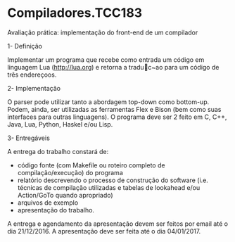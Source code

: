 # Compiladores.TCC183

Avaliação prática: implementação do front-end de um compilador

1- Definição

Implementar um programa que recebe como entrada um código em linguagem Lua (http://lua.org) e  retorna  a  traduc~ao  para  um  código  de  três  endereçoos.

2- Implementação

O parser pode utilizar tanto a abordagem top-down como bottom-up.  Podem, ainda, ser utilizadas as ferramentas Flex e Bison (bem como suas interfaces para outras linguagens).  O programa deve ser 2 feito em C, C++, Java, Lua, Python, Haskel e/ou Lisp.

3- Entregáveis

A entrega do trabalho constará de:

- código fonte (com Makefile ou roteiro completo de compilação/execução) do programa
- relatório descrevendo o processo de construção do software (i.e. técnicas de compilação utilizadas e tabelas de lookahead e/ou Action/GoTo quando apropriado)
- arquivos de exemplo
- apresentação do trabalho.

A entrega e agendamento da apresentação devem ser feitos por email até o dia 21/12/2016.
A apresentação deve ser feita até o dia 04/01/2017.
